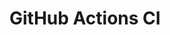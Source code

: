 # GitHub Actions CI








































































































































































































































































































































































































































































































































































































































































































































































































































































































































































































































































































































































































